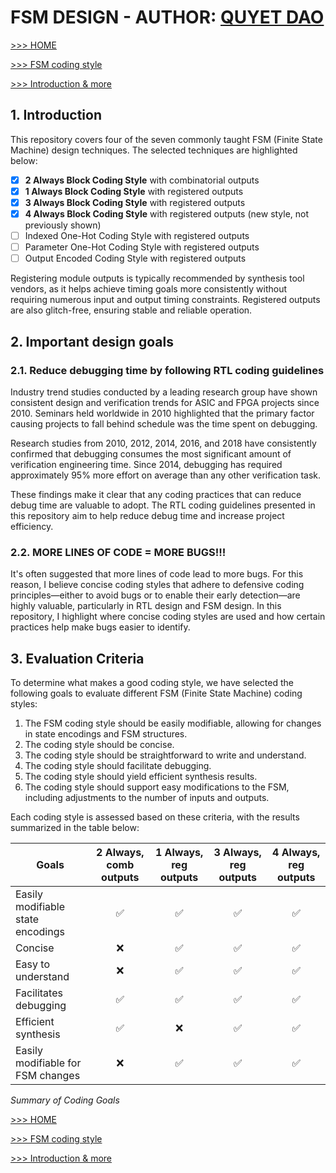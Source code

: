# FSM DESIGN - AUTHOR: [QUYET DAO](https://github.com/Qyt0109)

[>>> HOME](../README.md)

[>>> FSM coding style](FSM.md)

[>>> Introduction & more](Intro.md)

## 1. Introduction

This repository covers four of the seven commonly taught FSM (Finite State Machine) design techniques. The selected techniques are highlighted below:

- [x] **2 Always Block Coding Style** with combinatorial outputs
- [x] **1 Always Block Coding Style** with registered outputs
- [x] **3 Always Block Coding Style** with registered outputs
- [x] **4 Always Block Coding Style** with registered outputs (new style, not previously shown)
- [ ] Indexed One-Hot Coding Style with registered outputs
- [ ] Parameter One-Hot Coding Style with registered outputs
- [ ] Output Encoded Coding Style with registered outputs

Registering module outputs is typically recommended by synthesis tool vendors, as it helps achieve timing goals more consistently without requiring numerous input and output timing constraints. Registered outputs are also glitch-free, ensuring stable and reliable operation.

## 2. Important design goals

### 2.1. Reduce debugging time by following RTL coding guidelines

Industry trend studies conducted by a leading research group have shown consistent design and verification trends for ASIC and FPGA projects since 2010. Seminars held worldwide in 2010 highlighted that the primary factor causing projects to fall behind schedule was the time spent on debugging.

Research studies from 2010, 2012, 2014, 2016, and 2018 have consistently confirmed that debugging consumes the most significant amount of verification engineering time. Since 2014, debugging has required approximately 95% more effort on average than any other verification task.

These findings make it clear that any coding practices that can reduce debug time are valuable to adopt. The RTL coding guidelines presented in this repository aim to help reduce debug time and increase project efficiency.

### 2.2. MORE LINES OF CODE = MORE BUGS!!!

It's often suggested that more lines of code lead to more bugs. For this reason, I believe concise coding styles that adhere to defensive coding principles—either to avoid bugs or to enable their early detection—are highly valuable, particularly in RTL design and FSM design. In this repository, I highlight where concise coding styles are used and how certain practices help make bugs easier to identify.

## 3. Evaluation Criteria

To determine what makes a good coding style, we have selected the following goals to evaluate different FSM (Finite State Machine) coding styles:

1. The FSM coding style should be easily modifiable, allowing for changes in state encodings and FSM structures.
1. The coding style should be concise.
1. The coding style should be straightforward to write and understand.
1. The coding style should facilitate debugging.
1. The coding style should yield efficient synthesis results.
1. The coding style should support easy modifications to the FSM, including adjustments to the number of inputs and outputs.

Each coding style is assessed based on these criteria, with the results summarized in the table below:

| **Goals**                              | **2 Always, comb outputs** | **1 Always, reg outputs** | **3 Always, reg outputs** | **4 Always, reg outputs**|
|----------------------------------------|:--------------------------:|:------------------------:|:-------------------------:|:-------------------------:|
| Easily modifiable state encodings      |            ✅              |            ✅             |            ✅             |            ✅             |
| Concise                                |            ❌              |            ✅             |            ✅             |            ✅             |
| Easy to understand                     |            ❌              |            ✅             |            ✅             |            ✅             |
| Facilitates debugging                  |            ✅              |            ✅             |            ✅             |            ✅             |
| Efficient synthesis                    |            ✅              |            ❌             |            ✅             |            ✅             |
| Easily modifiable for FSM changes      |            ❌              |            ✅             |            ✅             |            ✅             |

*Summary of Coding Goals*

[>>> HOME](../README.md)

[>>> FSM coding style](FSM.md)

[>>> Introduction & more](Intro.md)